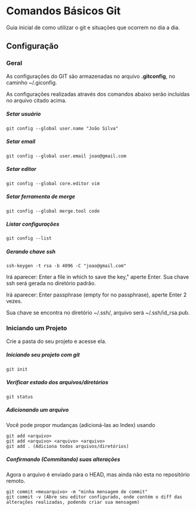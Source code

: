 # Comandos Básicos Git #

Guia inicial de como utilizar o git e situações que ocorrem no dia a dia.

## Configuração

### Geral

As configurações do GIT são armazenadas no arquivo **.gitconfig**, no caminho ~/.giconfig.

As configurações realizadas através dos comandos abaixo serão incluídas no arquivo citado acima.

##### Setar usuário
	git config --global user.name "João Silva"

##### Setar email
	git config --global user.email joao@gmail.com
	
##### Setar editor
	git config --global core.editor vim
	
##### Setar ferramenta de merge
	git config --global merge.tool code

##### Listar configurações
	git config --list

##### Gerando chave ssh 
	ssh-keygen -t rsa -b 4096 -C "joao@gmail.com"
	
Irá aparecer: Enter a file in which to save the key," aperte Enter. Sua chave ssh será gerada no diretório padrão.

Irá aparecer: Enter passphrase (empty for no passphrase), aperte Enter 2 vezes. 

Sua chave se encontra no diretório ~/.ssh/, arquivo será ~/.ssh/id_rsa.pub.


### Iniciando um Projeto

Crie a pasta do seu projeto e acesse ela.

##### Iniciando seu projeto com git
	git init

##### Verificar estado dos arquivos/diretórios
	git status

##### Adicionando um arquivo
Você pode propor mudanças (adicioná-las ao Index) usando

	git add <arquivo>
	git add <arquivo> <arquivo> <arquivo>
	git add . (Adiciona todos arquivos/diretórios)

##### Confirmando (Commitando) suas alterações
Agora o arquivo é enviado para o HEAD, mas ainda não esta no repositório remoto.

	git commit <meuarquivo> -m "minha mensagem de commit"
	git commit -v (Abre seu editor configurado, onde contém o diff das alterações realizadas, podendo criar sua mensagem)
	
	

	

